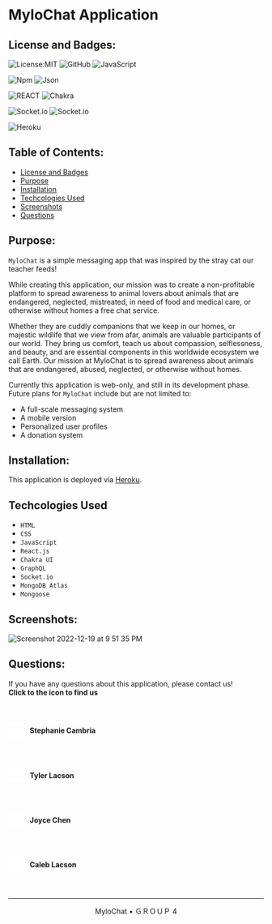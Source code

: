 # MyloChat Application

## License and Badges:

![License:MIT](https://img.shields.io/badge/License-MIT-green) ![GitHub](https://img.shields.io/badge/GitHub-100000?style=for-the-badge&logo=github&logoColor=white) ![JavaScript](https://img.shields.io/badge/JavaScript-323330?style=for-the-badge&logo=javascript&logoColor=F7DF1E)

![Npm](https://img.shields.io/badge/npm-CB3837?style=for-the-badge&logo=npm&logoColor=white) ![Json](https://img.shields.io/badge/json-5E5C5C?style=for-the-badge&logo=json&logoColor=white)

![REACT](https://img.shields.io/badge/React-20232A?style=for-the-badge&logo=react&logoColor=61DAFB) ![Chakra](https://img.shields.io/badge/Chakra--UI-319795?style=for-the-badge&logo=chakra-ui&logoColor=white)

![Socket.io](https://img.shields.io/badge/Socket.io-010101?&style=for-the-badge&logo=Socket.io&logoColor=white)
![Socket.io](https://img.shields.io/badge/GraphQl-E10098?style=for-the-badge&logo=graphql&logoColor=white)

![Heroku](https://img.shields.io/badge/Heroku-430098?style=for-the-badge&logo=heroku&logoColor=white)

## Table of Contents:

- [License and Badges](#license-and-badges)
- [Purpose](#purpose)
- [Installation](#installation)
- [Techcologies Used](#techcologies-used)
- [Screenshots](#screenshots)
- [Questions](#questions)

## Purpose:

`MyloChat` is a simple messaging app that was inspired by the stray cat our teacher feeds!

While creating this application, our mission was to create a non-profitable platform to spread awareness to animal lovers about animals that are endangered, neglected, mistreated, in need of food and medical care, or otherwise without homes a free chat service.       

Whether they are cuddly companions that we keep in our homes, or majestic wildlife that we view from afar, animals are valuable participants of our world. They bring us comfort, teach us about compassion, selflessness, and beauty, and are essential components in this worldwide ecosystem we call Earth. Our mission at MyloChat is to spread awareness about animals that are endangered, abused, neglected, or otherwise without homes.

Currently this application is web-only, and still in its development phase. Future plans for `MyloChat` include but are not limited to:

* A full-scale messaging system
* A mobile version
* Personalized user profiles
* A donation system

## Installation:

This application is deployed via [Heroku](https://mylo-app.herokuapp.com/).

## Techcologies Used

- `HTML`
- `CSS`
- `JavaScript`
- `React.js`
- `Chakra UI`
- `GraphQL`
- `Socket.io`
- `MongoDB Atlas`
- `Mongoose`

## Screenshots:

<img width="1535" alt="Screenshot 2022-12-19 at 9 51 35 PM" src="https://user-images.githubusercontent.com/107421370/208570544-80d5bfd2-b68e-4f96-855a-e0cde727dd8a.png">


## Questions:

If you have any questions about this application, please contact us!<br>
**Click to the icon to find us**

<br>
<h4 style="display:flex; align-items:center;gap:12px;"><a href="https://github.com/StephCambria" title="video text"><img src="./client/src/image/github-mark-white.png" width="30" height="30"></a>Stephanie Cambria</h4>
<br>
<h4 style="display:flex; align-items:center;gap:12px;"><a href="https://github.com/Mykneeisonfire" title="video text"><img src="./client/src/image/github-mark-white.png" width="30" height="30"></a>Tyler Lacson</h4>
<br>
<h4 style="display:flex; align-items:center;gap:12px;"><a href="https://github.com/joyce750526" title="video text"><img src="./client/src/image/github-mark-white.png" width="30" height="30"></a>Joyce Chen</h4>
<br>
<h4 style="display:flex; align-items:center;gap:12px;"><a href="https://github.com/clacson95" title="video text"><img src="./client/src/image/github-mark-white.png" width="30" height="30"></a>Caleb Lacson</h4>
<br>

---

<p align= "center"> MyloChat • ＧＲＯＵＰ 4</p>
